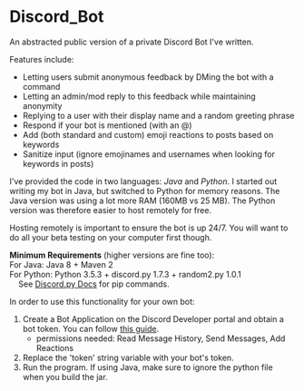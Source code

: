 # Discord_Bot
An abstracted public version of a private Discord Bot I've written. 

Features include:
* Letting users submit anonymous feedback by DMing the bot with a command
* Letting an admin/mod reply to this feedback while maintaining anonymity
* Replying to a user with their display name and a random greeting phrase
* Respond if your bot is mentioned (with an @)
* Add (both standard and custom) emoji reactions to posts based on keywords
* Sanitize input (ignore emojinames and usernames when looking for keywords in posts)

I've provided the code in two languages: _Java_ and _Python_. I started out writing my bot in Java, but switched to Python for memory reasons. The Java version was using a lot more RAM (160MB vs 25 MB). The Python version was therefore easier to host remotely for free.

Hosting remotely is important to ensure the bot is up 24/7. You will want to do all your beta testing on your computer first though.

**Minimum Requirements** (higher versions are fine too): \
For Java: Java 8 + Maven 2 \
For Python: Python 3.5.3 + discord.py 1.7.3 + random2.py 1.0.1 \
&nbsp;&nbsp;&nbsp;&nbsp;See [Discord.py Docs](https://discordpy.readthedocs.io/en/latest/intro.html) for pip commands.

In order to use this functionality for your own bot:
1. Create a Bot Application on the Discord Developer portal and obtain a bot token. You can follow [this guide](https://www.writebots.com/discord-bot-token/).
   * permissions needed: Read Message History, Send Messages, Add Reactions
2. Replace the 'token' string variable with your bot's token.
3. Run the program. If using Java, make sure to ignore the python file when you build the jar.